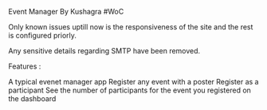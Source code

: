 Event Manager By Kushagra
#WoC 

Only known issues uptill now is the responsiveness of the site and the rest is configured priorly.

Any sensitive details regarding SMTP have been removed.


Features : 

A typical evenet manager app
Register any event with a poster 
Register as a participant
See the number of participants for the event you registered on the dashboard
